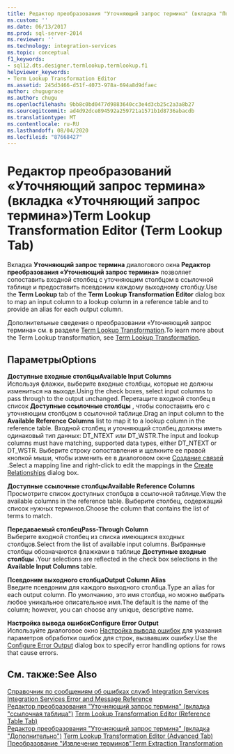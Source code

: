 ```yaml
---
title: Редактор преобразования "Уточняющий запрос термина" (вкладка "Поиск терминов") | Документация Майкрософт
ms.custom: ''
ms.date: 06/13/2017
ms.prod: sql-server-2014
ms.reviewer: ''
ms.technology: integration-services
ms.topic: conceptual
f1_keywords:
- sql12.dts.designer.termlookup.termlookup.f1
helpviewer_keywords:
- Term Lookup Transformation Editor
ms.assetid: 245d3466-d51f-4073-978a-694a8d9dfaec
author: chugugrace
ms.author: chugu
ms.openlocfilehash: 9bb8c0bd0477d9883640cc3e4d3cb25c2a3a8b27
ms.sourcegitcommit: ad4d92dce894592a259721a1571b1d8736abacdb
ms.translationtype: MT
ms.contentlocale: ru-RU
ms.lasthandoff: 08/04/2020
ms.locfileid: "87668427"
---
```

# <a name="term-lookup-transformation-editor-term-lookup-tab"></a><span data-ttu-id="1a13a-102">Редактор преобразований «Уточняющий запрос термина» (вкладка «Уточняющий запрос термина»)</span><span class="sxs-lookup"><span data-stu-id="1a13a-102">Term Lookup Transformation Editor (Term Lookup Tab)</span></span>
  <span data-ttu-id="1a13a-103">Вкладка **Уточняющий запрос термина** диалогового окна **Редактор преобразования «Уточняющий запрос термина»** позволяет сопоставить входной столбец с уточняющим столбцом в ссылочной таблице и предоставить псевдоним каждому выходному столбцу.</span><span class="sxs-lookup"><span data-stu-id="1a13a-103">Use the **Term Lookup** tab of the **Term Lookup Transformation Editor** dialog box to map an input column to a lookup column in a reference table and to provide an alias for each output column.</span></span>  
  
 <span data-ttu-id="1a13a-104">Дополнительные сведения о преобразовании «Уточняющий запрос термина» см. в разделе [Term Lookup Transformation](data-flow/transformations/lookup-transformation.md).</span><span class="sxs-lookup"><span data-stu-id="1a13a-104">To learn more about the Term Lookup transformation, see [Term Lookup Transformation](data-flow/transformations/lookup-transformation.md).</span></span>  
  
## <a name="options"></a><span data-ttu-id="1a13a-105">Параметры</span><span class="sxs-lookup"><span data-stu-id="1a13a-105">Options</span></span>  
 <span data-ttu-id="1a13a-106">**Доступные входные столбцы**</span><span class="sxs-lookup"><span data-stu-id="1a13a-106">**Available Input Columns**</span></span>  
 <span data-ttu-id="1a13a-107">Используя флажки, выберите входные столбцы, которые не должны измениться на выходе.</span><span class="sxs-lookup"><span data-stu-id="1a13a-107">Using the check boxes, select input columns to pass through to the output unchanged.</span></span> <span data-ttu-id="1a13a-108">Перетащите входной столбец в список **Доступные ссылочные столбцы** , чтобы сопоставить его с уточняющим столбцом в ссылочной таблице.</span><span class="sxs-lookup"><span data-stu-id="1a13a-108">Drag an input column to the **Available Reference Columns** list to map it to a lookup column in the reference table.</span></span> <span data-ttu-id="1a13a-109">Входной столбец и уточняющий столбец должны иметь одинаковый тип данных: DT_NTEXT или DT_WSTR.</span><span class="sxs-lookup"><span data-stu-id="1a13a-109">The input and lookup columns must have matching, supported data types, either DT_NTEXT or DT_WSTR.</span></span> <span data-ttu-id="1a13a-110">Выберите строку сопоставления и щелкните ее правой кнопкой мыши, чтобы изменить ее в диалоговом окне [Создание связей](data-flow/transformations/create-relationships.md) .</span><span class="sxs-lookup"><span data-stu-id="1a13a-110">Select a mapping line and right-click to edit the mappings in the [Create Relationships](data-flow/transformations/create-relationships.md) dialog box.</span></span>  
  
 <span data-ttu-id="1a13a-111">**Доступные ссылочные столбцы**</span><span class="sxs-lookup"><span data-stu-id="1a13a-111">**Available Reference Columns**</span></span>  
 <span data-ttu-id="1a13a-112">Просмотрите список доступных столбцов в ссылочной таблице.</span><span class="sxs-lookup"><span data-stu-id="1a13a-112">View the available columns in the reference table.</span></span> <span data-ttu-id="1a13a-113">Выберите столбец, содержащий список нужных терминов.</span><span class="sxs-lookup"><span data-stu-id="1a13a-113">Choose the column that contains the list of terms to match.</span></span>  
  
 <span data-ttu-id="1a13a-114">**Передаваемый столбец**</span><span class="sxs-lookup"><span data-stu-id="1a13a-114">**Pass-Through Column**</span></span>  
 <span data-ttu-id="1a13a-115">Выберите входной столбец из списка имеющихся входных столбцов.</span><span class="sxs-lookup"><span data-stu-id="1a13a-115">Select from the list of available input columns.</span></span> <span data-ttu-id="1a13a-116">Выбранные столбцы обозначаются флажками в таблице **Доступные входные столбцы** .</span><span class="sxs-lookup"><span data-stu-id="1a13a-116">Your selections are reflected in the check box selections in the **Available Input Columns** table.</span></span>  
  
 <span data-ttu-id="1a13a-117">**Псевдоним выходного столбца**</span><span class="sxs-lookup"><span data-stu-id="1a13a-117">**Output Column Alias**</span></span>  
 <span data-ttu-id="1a13a-118">Введите псевдоним для каждого выходного столбца.</span><span class="sxs-lookup"><span data-stu-id="1a13a-118">Type an alias for each output column.</span></span> <span data-ttu-id="1a13a-119">По умолчанию, это имя столбца, но можно выбрать любое уникальное описательное имя.</span><span class="sxs-lookup"><span data-stu-id="1a13a-119">The default is the name of the column; however, you can choose any unique, descriptive name.</span></span>  
  
 <span data-ttu-id="1a13a-120">**Настройка вывода ошибок**</span><span class="sxs-lookup"><span data-stu-id="1a13a-120">**Configure Error Output**</span></span>  
 <span data-ttu-id="1a13a-121">Используйте диалоговое окно [Настройка вывода ошибок](../../2014/integration-services/configure-error-output.md) для указания параметров обработки ошибок для строк, вызвавших ошибку.</span><span class="sxs-lookup"><span data-stu-id="1a13a-121">Use the [Configure Error Output](../../2014/integration-services/configure-error-output.md) dialog box to specify error handling options for rows that cause errors.</span></span>  
  
## <a name="see-also"></a><span data-ttu-id="1a13a-122">См. также:</span><span class="sxs-lookup"><span data-stu-id="1a13a-122">See Also</span></span>  
 <span data-ttu-id="1a13a-123">[Справочник по сообщениям об ошибках служб Integration Services](../../2014/integration-services/integration-services-error-and-message-reference.md) </span><span class="sxs-lookup"><span data-stu-id="1a13a-123">[Integration Services Error and Message Reference](../../2014/integration-services/integration-services-error-and-message-reference.md) </span></span>  
 <span data-ttu-id="1a13a-124">[Редактор преобразования "Уточняющий запрос термина" &#40;вкладка "ссылочная таблица"&#41;](../../2014/integration-services/term-lookup-transformation-editor-reference-table-tab.md) </span><span class="sxs-lookup"><span data-stu-id="1a13a-124">[Term Lookup Transformation Editor &#40;Reference Table Tab&#41;](../../2014/integration-services/term-lookup-transformation-editor-reference-table-tab.md) </span></span>  
 <span data-ttu-id="1a13a-125">[Редактор преобразования "Уточняющий запрос термина" &#40;вкладка "Дополнительно"&#41;](../../2014/integration-services/term-lookup-transformation-editor-advanced-tab.md) </span><span class="sxs-lookup"><span data-stu-id="1a13a-125">[Term Lookup Transformation Editor &#40;Advanced Tab&#41;](../../2014/integration-services/term-lookup-transformation-editor-advanced-tab.md) </span></span>  
 [<span data-ttu-id="1a13a-126">Преобразование "Извлечение терминов"</span><span class="sxs-lookup"><span data-stu-id="1a13a-126">Term Extraction Transformation</span></span>](data-flow/transformations/term-extraction-transformation.md)  
  
  
